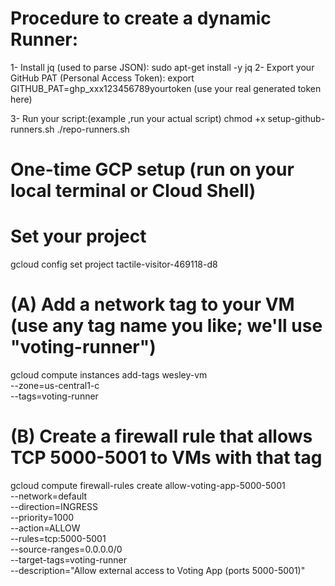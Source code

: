 # Procedure to create a dynamic Runner:
1- Install jq (used to parse JSON):
    sudo apt-get install -y jq
2- Export your GitHub PAT (Personal Access Token):
    export GITHUB_PAT=ghp_xxx123456789yourtoken (use your real generated token here)

3- Run your script:(example ,run your actual script)
    chmod +x setup-github-runners.sh
    ./repo-runners.sh


# One-time GCP setup (run on your local terminal or Cloud Shell)

 # Set your project
gcloud config set project tactile-visitor-469118-d8

# (A) Add a network tag to your VM (use any tag name you like; we'll use "voting-runner")
gcloud compute instances add-tags wesley-vm \
  --zone=us-central1-c \
  --tags=voting-runner

# (B) Create a firewall rule that allows TCP 5000-5001 to VMs with that tag
gcloud compute firewall-rules create allow-voting-app-5000-5001 \
  --network=default \
  --direction=INGRESS \
  --priority=1000 \
  --action=ALLOW \
  --rules=tcp:5000-5001 \
  --source-ranges=0.0.0.0/0 \
  --target-tags=voting-runner \
  --description="Allow external access to Voting App (ports 5000-5001)"


    
